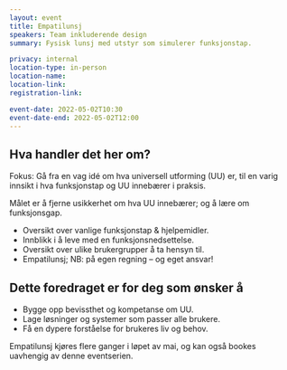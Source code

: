 ```yaml
---
layout: event
title: Empatilunsj
speakers: Team inkluderende design
summary: Fysisk lunsj med utstyr som simulerer funksjonstap.

privacy: internal
location-type: in-person
location-name:
location-link:
registration-link:

event-date: 2022-05-02T10:30
event-date-end: 2022-05-02T12:00
---
```

## Hva handler det her om?
Fokus: Gå fra en vag idé om hva universell utforming (UU) er, til en varig innsikt i hva funksjonstap og UU innebærer i praksis.

Målet er å fjerne usikkerhet om hva UU innebærer; og å lære om funksjonsgap.

- Oversikt over vanlige funksjonstap & hjelpemidler.
- Innblikk i å leve med en funksjonsnedsettelse.
- Oversikt over ulike brukergrupper å ta hensyn til.
- Empatilunsj; NB: på egen regning – og eget ansvar!

## Dette foredraget er for deg som ønsker å
- Bygge opp bevissthet og kompetanse om UU.
- Lage løsninger og systemer som passer alle brukere.
- Få en dypere forståelse for brukeres liv og behov.

Empatilunsj kjøres flere ganger i løpet av mai, og kan også bookes uavhengig av denne eventserien.

